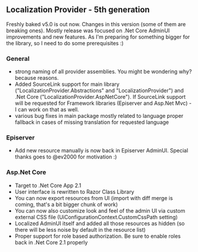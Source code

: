 ## Localization Provider - 5th generation

Freshly baked v5.0 is out now. Changes in this version (some of them are breaking ones). Mostly release was focused on .Net Core AdminUI improvements and new features. As I'm preparing for something bigger for the library, so I need to do some prerequisites :)

### General
* strong naming of all provider assemblies. You might be wondering why? because reasons.
* Added SourceLink support for main library ("LocalizationProvider.Abstractions" and "LocalizationProvider") and .Net Core ("LocalizationProvider.AspNetCore"). If SourceLink support will be requested for Framework libraries (Episerver and Asp.Net Mvc) - I can work on that as well.
* various bug fixes in main package mostly related to language proper fallback in cases of missing translation for requested language

### Episerver
* Add new resource manually is now back in Episerver AdminUI. Special thanks goes to @ev2000 for motivation :)


### Asp.Net Core
* Target to .Net Core App 2.1
* User interface is rewritten to Razor Class Library
* You can now export resources from UI (import with diff merge is coming, that's a bit bigger chunk of work)
* You can now also customize look and feel of the admin UI via custom external CSS file (UiConfigurationContext.CustomCssPath setting)
* Localized AdminUI itself and added all those resources as hidden (so there will be less noise by default in the resource list)
* Proper support for role based authorization. Be sure to enable roles back in .Net Core 2.1 properly
